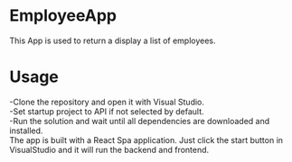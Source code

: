 # EmployeeApp
This App is used to return a display a list of employees.

# Usage
-Clone the repository and open it with Visual Studio.  
-Set startup project to API if not selected by default.  
-Run the solution and wait until all dependencies are downloaded and installed.  
The app is built with a React Spa application. Just click the start button in VisualStudio and it will run the backend and frontend.  
